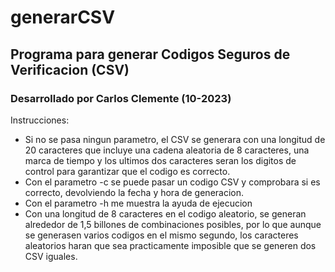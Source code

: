 # generarCSV
## Programa para generar Codigos Seguros de Verificacion (CSV)

### Desarrollado por Carlos Clemente (10-2023)

Instrucciones:
- Si no se pasa ningun parametro, el CSV se generara con una longitud de 20 caracteres
  que incluye una cadena aleatoria de 8 caracteres, una marca de tiempo y los ultimos
  dos caracteres seran los digitos de control para garantizar que el codigo es correcto.
- Con el parametro -c se puede pasar un codigo CSV y comprobara si es correcto, 
  devolviendo la fecha y hora de generacion.
- Con el parametro -h me muestra la ayuda de ejecucion
- Con una longitud de 8 caracteres en el codigo aleatorio, se generan alrededor de 1,5 billones
  de combinaciones posibles, por lo que aunque se generasen varios codigos en el mismo segundo,
  los caracteres aleatorios haran que sea practicamente imposible que se generen dos CSV iguales.
  
